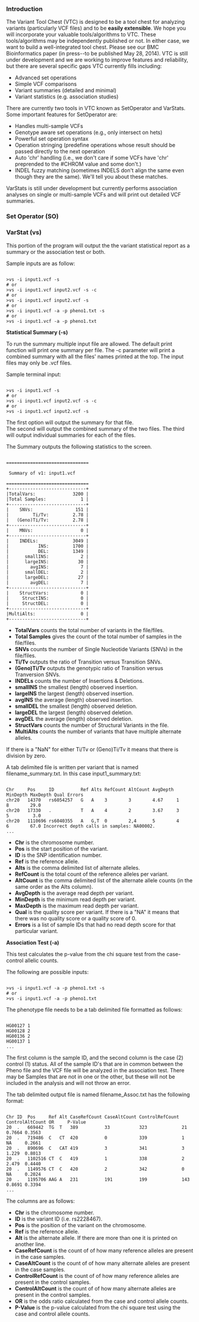 ### Introduction
The Variant Tool Chest (VTC) is designed to be a tool chest for analyzing
variants (particularly VCF files) and to be **easily extensible**. We hope you
will incorporate your valuable tools/algorithms to VTC. These tools/algorithms
may be independently published or not. In either case, we want to build a
well-integrated tool chest. Please see
our BMC Bioinformatics paper (in
press--to be published May 28, 2014). VTC is still under development and we 
are working to improve features and reliability, but there are
several specific gaps VTC currently fills including:

* Advanced set operations
* Simple VCF comparisons
* Variant summaries (detailed and minimal)
* Variant statistics (e.g. association studies)

There are currently two tools in VTC known as SetOperator and VarStats. Some
important features for SetOperator are:

* Handles multi-sample VCFs
* Genotype aware set operations (e.g., only intersect on hets)
* Powerful set operation syntax
* Operation stringing (predefine operations whose result should be passed
  directly to the next operation
* Auto 'chr' handling (i.e., we don't care if some VCFs have 'chr' preprended to
  the #CHROM value and some don't.)
* INDEL fuzzy matching (sometimes INDELS don't align the same even though they
  are the same). We'll tell you about these matches.

VarStats is still under development but currently performs association analyses
on single or multi-sample VCFs and will print out detailed VCF summaries.


### Set Operator (SO)





### VarStat (vs)

This portion of the program will output the the variant statistical report as a summary or the association test or both.

Sample inputs are as follow:

<pre><code>
>vs -i input1.vcf -s
# or
>vs -i input1.vcf input2.vcf -s -c
# or
>vs -i input1.vcf input2.vcf -s
# or
>vs -i input1.vcf -a -p pheno1.txt -s
# or
>vs -i input1.vcf -a -p pheno1.txt 
</code></pre>


**Statistical Summary (-s)**

To run the summary multiple input file are allowed. The default print function will print one summary per file.
The -c parameter will print a combined summary with all the files' names printed at the top.  The input files may only
be .vcf files.

Sample terminal input:
<pre><code>
>vs -i input1.vcf -s
# or
>vs -i input1.vcf input2.vcf -s -c
# or
>vs -i input1.vcf input2.vcf -s
</code></pre>

The first option will output the summary for that file.  
The second will output the combined summary of the two files.
The third will output individual summaries for each of the files.

The Summary outputs the following statistics to the screen.
	
<pre><code>
===============================
                               
 Summary of v1: input1.vcf     
                               
===============================
+-----------------------------+
|TotalVars:              3200 |
|Total Samples:             1 |
+-----------------------------+
|    SNVs:                151 |
|         Ti/Tv:         2.78 |
|   (Geno)Ti/Tv:         2.78 |
+-----------------------------+
|    MNVs:                  0 |
+-----------------------------+
|    INDELs:             3049 |
|           INS:         1700 |
|           DEL:         1349 |
|      smallINS:            2 |
|      largeINS:           30 |
|        avgINS:            7 |
|      smallDEL:            2 |
|      largeDEL:           27 |
|        avgDEL:            7 |
+-----------------------------+
|    StructVars:            0 |
|     StructINS:            0 |
|     StructDEL:            0 |
+-----------------------------+
|MultiAlts:                 0 |
+-----------------------------+
</code></pre>
	
* **TotalVars** counts the total number of variants in the file/files.
* **Total Samples** gives the count of the total number of samples in the file/files.
* **SNVs** counts the number of Single Nucleotide Variants (SNVs) in the file/files.
* **Ti/Tv** outputs the ratio of Transition versus Transition SNVs. 
* **(Geno)Ti/Tv** outputs the genotypic ratio of Transition versus Tranversion SNVs.
* **INDELs** counts the number of Insertions & Deletions.
* **smallINS** the smallest (length) observed insertion.
* **largeINS** the largest (length) observed insertion.
* **avgINS** the average (length) observed insertion.
* **smallDEL** the smallest (length) observed deletion.
* **largeDEL** the largest (length) observed deletion.
* **avgDEL** the average (length) observed deletion.
* **StructVars** counts the number of Structural Variants in the file.
* **MultiAlts** counts the number of variants that have multiple alternate alleles.


If there is a "NaN" for either Ti/Tv or (Geno)Ti/Tv it means that there is division by zero.

A tab delimited file is written per variant that is named filename_summary.txt.  In this case input1_summary.txt:

<pre><code>
Chr     Pos     ID          Ref Alts RefCount AltCount AvgDepth MinDepth MaxDepth Qual Errors
chr20   14370   rs6054257   G   A    3        3        4.67     1        8        29.0
chr20   17330   .           T   A    4        2        3.67     3        5         3.0
chr20   1110696 rs6040355   A   G,T  0        2,4      5        4        6        67.0 Incorrect depth calls in samples: NA00002.
...
</code></pre>

* **Chr** is the chromosome number.
* **Pos** is the start position of the variant.
* **ID** is the SNP identification number.
* **Ref** is the reference allele.
* **Alts** is the comma delimited list of alternate alleles.
* **RefCount** is the total count of the reference alleles per variant.
* **AltCount** is the comma delimited list of the alternate allele counts (in the same order as the Alts column).
* **AvgDepth** is the average read depth per variant.
* **MinDepth** is the minimum read depth per variant. 
* **MaxDepth** is the maximum read depth per variant.
* **Qual** is the quality score per variant. If there is a "NA" it means that there was no quality score or a quality score of 0.
* **Errors** is a list of sample IDs that had no read depth score for that particular variant.


**Association Test (-a)**

This test calculates the p-value from the chi square test from the case-control allelic counts. 

The following are possible inputs:
<pre><code>
>vs -i input1.vcf -a -p pheno1.txt -s
# or
>vs -i input1.vcf -a -p pheno1.txt 
</code></pre>

The phenotype file needs to be a tab delimited file formatted as follows:
<pre><code>
HG00127	1
HG00128	2
HG00136	2
HG00137	1
...
</code></pre>
The first column is the sample ID, and the second column is the case (2) control (1) status. All of the sample ID's that are in common
between the Pheno file and the VCF file will be analyzed in the association test.  There may be Samples that are not in one or the other, 
but these will not be included in the analysis and will not throw an error.

The tab delimited output file is named filename_Assoc.txt has the following format:
<pre><code>
Chr ID  Pos     Ref Alt CaseRefCount CaseAltCount ControlRefCount ControlAltCount OR     P-Value
20  .   669442  TG  T   389          33           323             21              0.7664 0.3563
20  .   719486  C   CT  420          0            339             1               NA     0.2661
20  .   890696  C   CAT 419          3            341             3               1.229  0.8013
20  .   1102516 CT  C   419          1            338             2               2.479  0.4440
20  .   1149576 CT  C   420          2            342             0               NA     0.2024
20  .   1195706 AAG A   231          191          199             143             0.8691 0.3394
...
</code></pre>

The columns are as follows:
* **Chr** is the chromosome number.
* **ID** is the variant ID (i.e. rs2228467).
* **Pos** is the position of the variant on the chromosome.
* **Ref** is the reference allele.
* **Alt** is the alternate allele. If there are more than one it is printed on another line.
* **CaseRefCount** is the count of of how many reference alleles are present in the case samples.
* **CaseAltCount** is the count of of how many alternate alleles are present in the case samples.
* **ControlRefCount** is the count of of how many reference alleles are present in the control samples.
* **ControlAltCount** is the count of of how many alternate alleles are present in the control samples.
* **OR** is the odds ratio calculated from the case and control allele counts.
* **P-Value** is the p-value calculated from the chi square test using the case and control allele counts.


